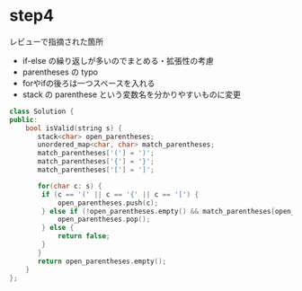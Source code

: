 # step4
レビューで指摘された箇所  
* if-else の繰り返しが多いのでまとめる・拡張性の考慮  
* parentheses の typo  
* forやifの後ろは一つスペースを入れる  
* stack の parenthese という変数名を分かりやすいものに変更  

```cpp
class Solution {
public:
    bool isValid(string s) {
       stack<char> open_parentheses;
       unordered_map<char, char> match_parentheses;
       match_parentheses['('] = ')';
       match_parentheses['{'] = '}';
       match_parentheses['['] = ']';

       for(char c: s) {
        if (c == '(' || c == '{' || c == '[') {
            open_parentheses.push(c);
        } else if (!open_parentheses.empty() && match_parentheses[open_parentheses.top()] == c) {
            open_parentheses.pop();
        } else {
            return false;
        }
       }
       return open_parentheses.empty();
    }
};
```

